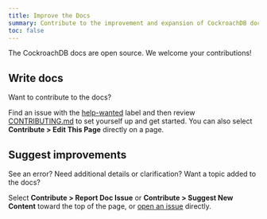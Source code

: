 ```yaml
---
title: Improve the Docs
summary: Contribute to the improvement and expansion of CockroachDB documentation.
toc: false
---
```


The CockroachDB docs are open source. We welcome your contributions!

## Write docs

Want to contribute to the docs?

Find an issue with the [help-wanted](https://github.com/cockroachdb/docs/issues?q=is%3Aopen+is%3Aissue+label%3Ahelp-wanted) label and then review [CONTRIBUTING.md](https://github.com/cockroachdb/docs/blob/master/CONTRIBUTING.md) to set yourself up and get started. You can also select **Contribute > Edit This Page** directly on a page.

## Suggest improvements

See an error? Need additional details or clarification? Want a topic added to the docs?

Select **Contribute > Report Doc Issue** or **Contribute > Suggest New Content** toward the top of the page, or [open an issue](https://github.com/cockroachdb/docs/issues/new?labels=community) directly.
